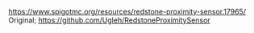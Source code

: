 https://www.spigotmc.org/resources/redstone-proximity-sensor.17965/  
Original; https://github.com/Ugleh/RedstoneProximitySensor
